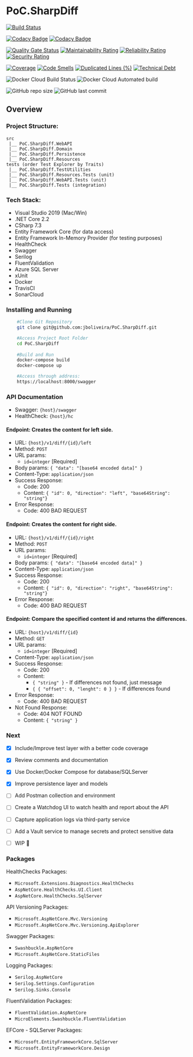 # PoC.SharpDiff

[![Build Status](https://travis-ci.com/jboliveira/PoC.SharpDiff.svg?token=hoKsky9xhb4rvz3jQYmq&branch=master)](https://travis-ci.com/jboliveira/PoC.SharpDiff)

[![Codacy Badge](https://api.codacy.com/project/badge/Grade/aea87107017c4c3b8d52b760b32970be)](https://www.codacy.com/app/jader.oliveira/PoC.SharpDiff?utm_source=github.com&amp;utm_medium=referral&amp;utm_content=jboliveira/PoC.SharpDiff&amp;utm_campaign=Badge_Grade)
[![Codacy Badge](https://api.codacy.com/project/badge/Coverage/aea87107017c4c3b8d52b760b32970be)](https://www.codacy.com/app/jader.oliveira/PoC.SharpDiff?utm_source=github.com&amp;utm_medium=referral&amp;utm_content=jboliveira/PoC.SharpDiff&amp;utm_campaign=Badge_Coverage)

[![Quality Gate Status](https://sonarcloud.io/api/project_badges/measure?project=jboliveira_PoC.SharpDiff&metric=alert_status)](https://sonarcloud.io/dashboard?id=jboliveira_PoC.SharpDiff)
[![Maintainability Rating](https://sonarcloud.io/api/project_badges/measure?project=jboliveira_PoC.SharpDiff&metric=sqale_rating)](https://sonarcloud.io/dashboard?id=jboliveira_PoC.SharpDiff)
[![Reliability Rating](https://sonarcloud.io/api/project_badges/measure?project=jboliveira_PoC.SharpDiff&metric=reliability_rating)](https://sonarcloud.io/dashboard?id=jboliveira_PoC.SharpDiff)
[![Security Rating](https://sonarcloud.io/api/project_badges/measure?project=jboliveira_PoC.SharpDiff&metric=security_rating)](https://sonarcloud.io/dashboard?id=jboliveira_PoC.SharpDiff)

[![Coverage](https://sonarcloud.io/api/project_badges/measure?project=jboliveira_PoC.SharpDiff&metric=coverage)](https://sonarcloud.io/dashboard?id=jboliveira_PoC.SharpDiff)
[![Code Smells](https://sonarcloud.io/api/project_badges/measure?project=jboliveira_PoC.SharpDiff&metric=code_smells)](https://sonarcloud.io/dashboard?id=jboliveira_PoC.SharpDiff)
[![Duplicated Lines (%)](https://sonarcloud.io/api/project_badges/measure?project=jboliveira_PoC.SharpDiff&metric=duplicated_lines_density)](https://sonarcloud.io/dashboard?id=jboliveira_PoC.SharpDiff)
[![Technical Debt](https://sonarcloud.io/api/project_badges/measure?project=jboliveira_PoC.SharpDiff&metric=sqale_index)](https://sonarcloud.io/dashboard?id=jboliveira_PoC.SharpDiff)

![Docker Cloud Build Status](https://img.shields.io/docker/cloud/build/jbuenoliveira/dockerhub.svg)
![Docker Cloud Automated build](https://img.shields.io/docker/cloud/automated/jbuenoliveira/dockerhub.svg)

![GitHub repo size](https://img.shields.io/github/repo-size/jboliveira/PoC.SharpDiff.svg)
![GitHub last commit](https://img.shields.io/github/last-commit/jboliveira/PoC.SharpDiff.svg)


## Overview


### Project Structure:

```
src
 |__ PoC.SharpDiff.WebAPI
 |__ PoC.SharpDiff.Domain
 |__ PoC.SharpDiff.Persistence
 |__ PoC.SharpDiff.Resources
tests (order Test Explorer by Traits)
 |__ PoC.SharpDiff.TestUtilities
 |__ PoC.SharpDiff.Resources.Tests (unit)
 |__ PoC.SharpDiff.WebAPI.Tests (unit)
 |__ PoC.SharpDiff.Tests (integration)
```


### Tech Stack:

- Visual Studio 2019 (Mac/Win)
- .NET Core 2.2
- CSharp 7.3
- Entity Framework Core (for data access)
- Entity Framework In-Memory Provider (for testing purposes)
- HealthCheck
- Swagger
- Serilog
- FluentValidation
- Azure SQL Server
- xUnit
- Docker
- TravisCI
- SonarCloud


### Installing and Running

```sh
    #Clone Git Repository
    git clone git@github.com:jboliveira/PoC.SharpDiff.git

    #Access Project Root Folder
    cd PoC.SharpDiff
    
    #Build and Run
    docker-compose build
    docker-compose up

    #Access through address:
    https://localhost:8000/swagger
```


### API Documentation

- Swagger: `{host}/swagger`
- HealthCheck: `{host}/hc`


#### Endpoint: Creates the content for left side.
- URL: `{host}/v1/diff/{id}/left`
- Method: `POST`
- URL params:
    - `id=integer` [Required]
- Body params: `{ "data": "[base64 encoded data]" }`
- Content-Type: `application/json`
- Success Response:
    - Code: 200 
    - Content: `{ "id": 0, "direction": "left", "base64String": "string"}`
- Error Response:
    - Code: 400 BAD REQUEST
    
    
#### Endpoint: Creates the content for right side.
- URL: `{host}/v1/diff/{id}/right`
- Method: `POST`
- URL params:
    - `id=integer` [Required]
- Body params: `{ "data": "[base64 encoded data]" }`
- Content-Type: `application/json`
- Success Response:
    - Code: 200 
    - Content: `{ "id": 0, "direction": "right", "base64String": "string"}`
- Error Response:
    - Code: 400 BAD REQUEST
    
    
#### Endpoint: Compare the specified content id and returns the differences.
- URL: `{host}/v1/diff/{id}`
- Method: `GET`
- URL params:
    - `id=integer` [Required]
- Content-Type: `application/json`
- Success Response:
    - Code: 200 
    - Content: 
        - `{ "string" }` - If differences not found, just message
        - `{ { "offset": 0, "lenght": 0 } }` - If differences found
- Error Response:
    - Code: 400 BAD REQUEST
- Not Found Response:
    - Code: 404 NOT FOUND
    - Content: `{ "string" }`


### Next

- [x] Include/Improve test layer with a better code coverage
- [x] Review comments and documentation
- [x] Use Docker/Docker Compose for database/SQLServer
- [x] Improve persistence layer and models
- [ ] Add Postman collection and environment
- [ ] Create a Watchdog UI to watch health and report about the API
- [ ] Capture application logs via third-party service
- [ ] Add a Vault service to manage secrets and protect sensitive data
- [ ] WIP :rocket:


### Packages

HealthChecks Packages:
- `Microsoft.Extensions.Diagnostics.HealthChecks`
- `AspNetCore.HealthChecks.UI.Client`
- `AspNetCore.HealthChecks.SqlServer`

API Versioning Packages: 
- `Microsoft.AspNetCore.Mvc.Versioning`
- `Microsoft.AspNetCore.Mvc.Versioning.ApiExplorer`

Swagger Packages:
- `Swashbuckle.AspNetCore`
- `Microsoft.AspNetCore.StaticFiles`

Logging Packages:
- `Serilog.AspNetCore`
- `Serilog.Settings.Configuration`
- `Serilog.Sinks.Console`

FluentValidation Packages:
- `FluentValidation.AspNetCore`
- `MicroElements.Swashbuckle.FluentValidation`

EFCore - SQLServer Packages:
- `Microsoft.EntityFrameworkCore.SqlServer`
- `Microsoft.EntityFrameworkCore.Design`


[//]: #
   [VS2019]: <https://visualstudio.microsoft.com/vs/>
   [.NET SDK]: <https://dotnet.microsoft.com/download/dotnet-core/2.2>
